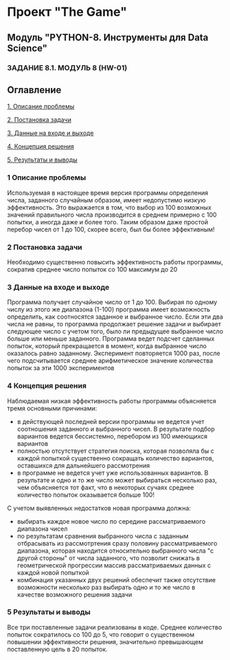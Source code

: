 # Проект "The Game"

## Модуль "PYTHON-8. Инструменты для Data Science"

### ЗАДАНИЕ 8.1. МОДУЛЬ 8 (HW-01)

## Оглавление

[1. Описание проблемы](README.md#Описание-проблемы)

[2. Постановка задачи](README.md#Постановка-задачи)

[3. Данные на входе и выходе](README.md#Данные-на-входе-и-выходе)

[4. Концепция решения](README.md#Концепция-решения)

[5. Результаты и выводы](README.md#Результаты-и-выводы)

### 1 Описание проблемы
Используемая в настоящее время версия программы определения числа, заданного случайным образом,  имеет недопустимо низкую эффективность. Это выражается в том, что выбор из 100 возможных значений правильного числа производится в среднем примерно с 100 попытки, а иногда даже и более того. 
Таким образом даже простой перебор чисел от 1 до 100, скорее всего, был бы более эффективным!

### 2 Постановка задачи
Необходимо существенно повысить эффективность работы программы, сократив среднее число попыток со 100 максимум до 20

### 3 Данные на входе и выходе
Программа получает случайное число от 1 до 100. Выбирая по одному числу из этого же диапазона (1-100) программа имеет возможность определить, как соотносятся заданное и выбранное число. Если эти два числа не равны, то программа продолжает решение задачи и выбирает следующее число с учетом того, было ли предыдущее выбранное число больше или меньше заданного.
Программа ведет подсчет сделанных попыток, который прекращается в момент, когда выбранное число оказалось равно заданному. 
Эксперимент повторяется 1000 раз, после чего подсчитывается среднее арифметическое значение количества попыток за эти 1000 экспериментов

### 4 Концепция решения
Наблюдаемая низкая эффективность работы программы объясняется тремя основными причинами: 
- в действующей последней версии программы не ведется учет соотношения заданного и выбранного чисел. В результате подбор вариантов ведется бессистемно, перебором из 100 имеющихся вариантов
- полностью отсутствует стратегия поиска, которая позволяла бы с каждой попыткой существенно сокращать количество вариантов, оставшихся для дальнейшего рассмотрения
- в программе не ведется учет уже использованных вариантов. В результате и одно и то же число может выбираться несколько раз, чем объясняется тот факт, что в некоторых сучаях среднее количество попыток оказывается больше 100!

С учетом выявленных недостатков новая программа должна:
- выбирать каждое новое число по середине рассматриваемого диапазона чисел
- по результатам сравнения выбранного числа с заданным отбрасывать из рассмотртения сразу половину рассматриваемого диапазона, которая находится относительно выбранного числа "с другой стороны" от числа заданного, что позволит снижать в геометрической прогрессии массив рассматриваемых данных с каждой новой попыткой
- комбинация указанных двух решений обеспечит также отсутствие возможности несколько раз выбирать одно и то же число в качестве возможного решения задачи

### 5 Результаты и выводы
Все три поставленные задачи реализованы в коде.
Среднее количество попыток сократилось со 100 до 5, что говорит о существенном повышении эффективности решения, значительно превышающем поставленную цель в 20 попыток.